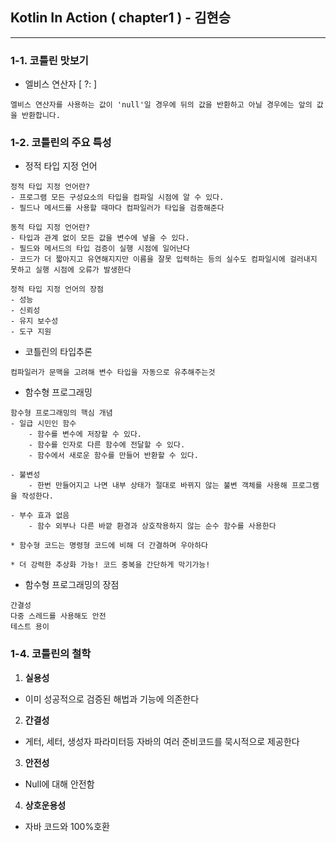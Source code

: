 ## Kotlin In Action ( chapter1 ) - 김현승
---
### 1-1. 코틀린 맛보기
- 엘비스 연산자 [ ?: ]
```
엘비스 연산자를 사용하는 값이 'null'일 경우에 뒤의 값을 반환하고 아닐 경우에는 앞의 값을 반환합니다.
```

### 1-2. 코틀린의 주요 특성
- 정적 타입 지정 언어
```
정적 타입 지정 언어란?
- 프로그램 모든 구성요소의 타입을 컴파일 시점에 알 수 있다. 
- 필드나 메서드를 사용할 때마다 컴파일러가 타입을 검증해준다

동적 타입 지정 언어란?
- 타입과 관계 없이 모든 값을 변수에 넣을 수 있다. 
- 필드와 메서드의 타입 검증이 실행 시점에 일어난다
- 코드가 더 짧아지고 유연해지지만 이름을 잘못 입력하는 등의 실수도 컴파일시에 걸러내지 못하고 실행 시점에 오류가 발생한다

정적 타입 지정 언어의 장점
- 성능
- 신뢰성
- 유지 보수성
- 도구 지원
```
- 코틀린의 타입추론
```
컴파일러가 문맥을 고려해 변수 타입을 자동으로 유추해주는것
```
- 함수형 프로그래밍
```
함수형 프로그래밍의 핵심 개념
- 일급 시민인 함수
    - 함수를 변수에 저장할 수 있다.
    - 함수를 인자로 다른 함수에 전달할 수 있다.
    - 함수에서 새로운 함수를 만들어 반환할 수 있다.

- 불변성
    - 한번 만들어지고 나면 내부 상태가 절대로 바뀌지 않는 불변 객체를 사용해 프로그램을 작성한다.

- 부수 효과 없음
    - 함수 외부나 다른 바깥 환경과 상호작용하지 않는 순수 함수를 사용한다

* 함수형 코드는 명령형 코드에 비해 더 간결하며 우아하다

* 더 강력한 추상화 가능! 코드 중복을 간단하게 막기가능!
```
- 함수형 프로그래밍의 장점
```
간결성
다중 스레드를 사용해도 안전
테스트 용이
```
### 1-4. 코틀린의 철학
1. **실용성**
- 이미 성공적으로 검증된 해법과 기능에 의존한다
2. **간결성**
- 게터, 세터, 생성자 파라미터등 자바의 여러 준비코드를 묵시적으로 제공한다
3. **안전성**
- Null에 대해 안전함
4. **상호운용성**
- 자바 코드와 100%호환



